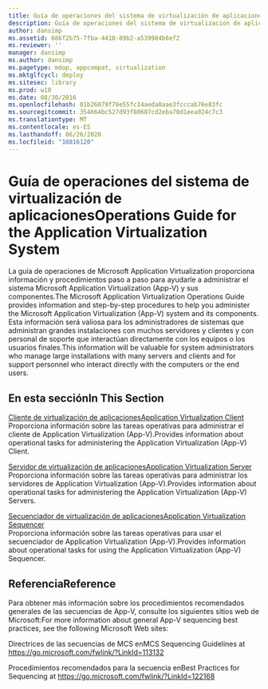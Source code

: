 ```yaml
---
title: Guía de operaciones del sistema de virtualización de aplicaciones
description: Guía de operaciones del sistema de virtualización de aplicaciones
author: dansimp
ms.assetid: 686f2b75-7fba-4410-89b2-a539984b6ef2
ms.reviewer: ''
manager: dansimp
ms.author: dansimp
ms.pagetype: mdop, appcompat, virtualization
ms.mktglfcycl: deploy
ms.sitesec: library
ms.prod: w10
ms.date: 08/30/2016
ms.openlocfilehash: 01b26079f78e55fc14aeda0aae3fcccab76e83fc
ms.sourcegitcommit: 354664bc527d93f80687cd2eba70d1eea024c7c3
ms.translationtype: MT
ms.contentlocale: es-ES
ms.lasthandoff: 06/26/2020
ms.locfileid: "10816120"
---
```

# <span data-ttu-id="8fc99-103">Guía de operaciones del sistema de virtualización de aplicaciones</span><span class="sxs-lookup"><span data-stu-id="8fc99-103">Operations Guide for the Application Virtualization System</span></span>


<span data-ttu-id="8fc99-104">La guía de operaciones de Microsoft Application Virtualization proporciona información y procedimientos paso a paso para ayudarle a administrar el sistema Microsoft Application Virtualization (App-V) y sus componentes.</span><span class="sxs-lookup"><span data-stu-id="8fc99-104">The Microsoft Application Virtualization Operations Guide provides information and step-by-step procedures to help you administer the Microsoft Application Virtualization (App-V) system and its components.</span></span> <span data-ttu-id="8fc99-105">Esta información será valiosa para los administradores de sistemas que administran grandes instalaciones con muchos servidores y clientes y con personal de soporte que interactúan directamente con los equipos o los usuarios finales.</span><span class="sxs-lookup"><span data-stu-id="8fc99-105">This information will be valuable for system administrators who manage large installations with many servers and clients and for support personnel who interact directly with the computers or the end users.</span></span>

## <span data-ttu-id="8fc99-106">En esta sección</span><span class="sxs-lookup"><span data-stu-id="8fc99-106">In This Section</span></span>


<a href="" id="application-virtualization-client"></a>[<span data-ttu-id="8fc99-107">Cliente de virtualización de aplicaciones</span><span class="sxs-lookup"><span data-stu-id="8fc99-107">Application Virtualization Client</span></span>](application-virtualization-client.md)  
<span data-ttu-id="8fc99-108">Proporciona información sobre las tareas operativas para administrar el cliente de Application Virtualization (App-V).</span><span class="sxs-lookup"><span data-stu-id="8fc99-108">Provides information about operational tasks for administering the Application Virtualization (App-V) Client.</span></span>

<a href="" id="application-virtualization-server"></a>[<span data-ttu-id="8fc99-109">Servidor de virtualización de aplicaciones</span><span class="sxs-lookup"><span data-stu-id="8fc99-109">Application Virtualization Server</span></span>](application-virtualization-server.md)  
<span data-ttu-id="8fc99-110">Proporciona información sobre las tareas operativas para administrar los servidores de Application Virtualization (App-V).</span><span class="sxs-lookup"><span data-stu-id="8fc99-110">Provides information about operational tasks for administering the Application Virtualization (App-V) Servers.</span></span>

<a href="" id="application-virtualization-sequencer"></a>[<span data-ttu-id="8fc99-111">Secuenciador de virtualización de aplicaciones</span><span class="sxs-lookup"><span data-stu-id="8fc99-111">Application Virtualization Sequencer</span></span>](application-virtualization-sequencer.md)  
<span data-ttu-id="8fc99-112">Proporciona información sobre las tareas operativas para usar el secuenciador de Application Virtualization (App-V).</span><span class="sxs-lookup"><span data-stu-id="8fc99-112">Provides information about operational tasks for using the Application Virtualization (App-V) Sequencer.</span></span>

## <span data-ttu-id="8fc99-113">Referencia</span><span class="sxs-lookup"><span data-stu-id="8fc99-113">Reference</span></span>


<span data-ttu-id="8fc99-114">Para obtener más información sobre los procedimientos recomendados generales de las secuencias de App-V, consulte los siguientes sitios web de Microsoft:</span><span class="sxs-lookup"><span data-stu-id="8fc99-114">For more information about general App-V sequencing best practices, see the following Microsoft Web sites:</span></span>

<span data-ttu-id="8fc99-115">Directrices de las secuencias de MCS en</span><span class="sxs-lookup"><span data-stu-id="8fc99-115">MCS Sequencing Guidelines at</span></span> <https://go.microsoft.com/fwlink/?LinkId=113132>

<span data-ttu-id="8fc99-116">Procedimientos recomendados para la secuencia en</span><span class="sxs-lookup"><span data-stu-id="8fc99-116">Best Practices for Sequencing at</span></span> <https://go.microsoft.com/fwlink/?LinkId=122168>

 

 





